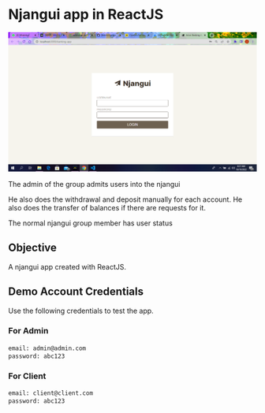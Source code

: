 # Njangui app in ReactJS

![Banking App Screenshot](screen.png)

The admin of the group admits users into the njangui

He also does the withdrawal and deposit manually for each account.
He also does the transfer of balances if there are requests for it.

The normal njangui group member has user status


## Objective
A njangui app created with ReactJS.

## Demo Account Credentials

Use the following credentials to test the app.

### For Admin
```
email: admin@admin.com
password: abc123
```

### For Client
```
email: client@client.com
password: abc123
```

